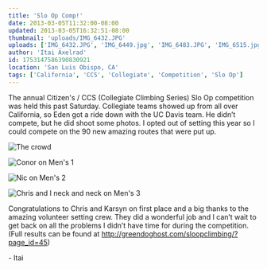 ```yaml
---
title: 'Slo Op Comp!'
date: 2013-03-05T11:32:00-08:00
updated: 2013-03-05T16:32:51-08:00
thumbnail: 'uploads/IMG_6432.JPG'
uploads: ['IMG_6432.JPG', 'IMG_6449.jpg', 'IMG_6483.JPG', 'IMG_6515.jpg']
author: 'Itai Axelrad'
id: 1753147586390830921
location: 'San Luis Obispo, CA'
tags: ['California', 'CCS', 'Collegiate', 'Competition', 'Slo Op']
---
```


The annual Citizen's / CCS (Collegiate Climbing Series) Slo Op competition was held this past Saturday. Collegiate teams showed up from all over California, so Eden got a ride down with the UC Davis team. He didn’t compete, but he did shoot some photos. I opted out of setting this year so I could compete on the 90 new amazing routes that were put up.

![The crowd](uploads/IMG_6432.JPG)

![Conor on Men's 1](uploads/IMG_6449.jpg)

![Nic on Men's 2](uploads/IMG_6483.JPG)

![Chris and I neck and neck on Men's 3](uploads/IMG_6515.jpg)

Congratulations to Chris and Karsyn on first place and a big thanks to the amazing volunteer setting crew. They did a wonderful job and I can’t wait to get back on all the problems I didn’t have time for during the competition. (Full results can be found at <http://greendoghost.com/sloopclimbing/?page_id=45>)

\- Itai
